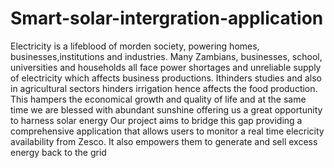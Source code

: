 # Smart-solar-intergration-application
Electricity is a lifeblood of morden society, powering homes, businesses,institutions and industries. Many Zambians, businesses, school, universities and households all face power shortages and unreliable supply of electricity which affects business productions. Ithinders studies and also in agricultural sectors hinders irrigation hence affects the food production.
This hampers the economical growth and quality of life and at the same time we are blessed with abundant sunshine offering us a great opportunity  to harness solar energy
Our project aims to bridge this gap providing a comprehensive application that allows users to monitor a real time elecricity availability from Zesco. It also empowers them to generate and sell excess energy back to the grid
